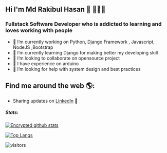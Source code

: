 ## Hi I'm Md Rakibul Hasan 👋 👤🇧🇩
### Fullstack Software Developer who is addicted to learning and loves working with people

<!--
**only-rakib/only-rakib** is a ✨ _special_ ✨ repository because its `README.md` (this file) appears on your GitHub profile.
-->

- 🔭 I’m currently working on Python, Django Framework , Javascript, NodeJS ,Bootstrap
- 🌱 I’m currently learning Django for making better my developing skill
- 👯 I’m looking to collaborate on opensource project
- 👋 I have experience on arduino
- 🤔 I’m looking for help with system design and best practices


## Find me around the web 🌎:
- Sharing updates on <a href="https://www.linkedin.com/in/rakibul-hasan-rakib-635135117/">LinkedIn</a> 📸


##### Stats:

[![Encrypted github stats](https://github-readme-stats.vercel.app/api?username=only-rakib&show_icons=true&theme=highcontrast)](https://github.com/anuraghazra/github-readme-stats)

[![Top Langs](https://github-readme-stats.vercel.app/api/top-langs/?username=only-rakib&theme=highcontrast)](https://github.com/anuraghazra/github-readme-stats)

![visitors](https://visitor-badge.laobi.icu/badge?page_id=https://github.com/only-rakib/only-rakib/edit/main/README.md)
